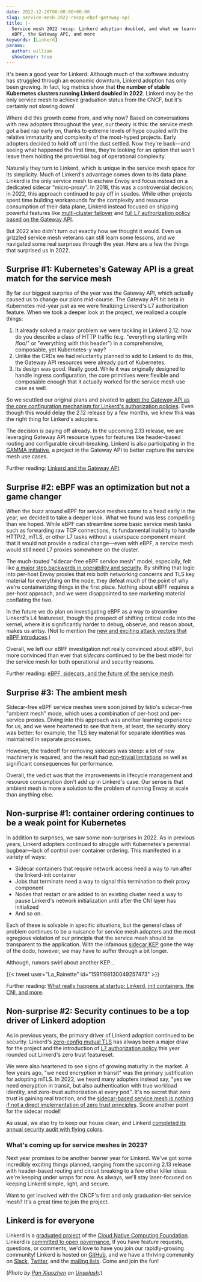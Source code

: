 ```yaml
---
date: 2022-12-28T00:00:00+00:00
slug: service-mesh-2022-recap-ebpf-gateway-api
title: |-
  Service mesh 2022 recap: Linkerd adoption doubled, and what we learned about
  eBPF, the Gateway API, and more
keywords: [Linkerd]
params:
  author: william
  showCover: true
---
```


It's been a good year for Linkerd. Although much of the software industry has
struggled through an economic downturn, Linkerd adoption has only been growing.
In fact, log metrics show that **the number of stable Kubernetes clusters
running Linkerd doubled in 2022**. Linkerd may be the only service mesh to
achieve graduation status from the CNCF, but it's certainly not slowing down!

Where did this growth come from, and why now? Based on conversations with new
adopters throughout the year, our theory is this: the service mesh got a bad rap
early on, thanks to extreme levels of hype coupled with the relative immaturity
and complexity of the most-hyped projects. Early adopters decided to hold off
until the dust settled. Now they're back—and seeing what happened the first
time, they're looking for an option that won't leave them holding the proverbial
bag of operational complexity.

Naturally they turn to Linkerd, which is unique in the service mesh space for
its simplicity. Much of Linkerd's advantage comes down to its data plane.
Linkerd is the only service mesh to eschew Envoy and focus instead on a
dedicated sidecar "micro-proxy". In 2018, this was a controversial decision; in
2022, this approach continued to pay off in spades. While other projects spent
time building workarounds for the complexity and resource consumption of their
data plane, Linkerd instead focused on shipping powerful features like
[multi-cluster
failover](https://linkerd.io/2022/03/09/announcing-automated-multi-cluster-failover-for-kubernetes/)
and [full L7 authorization policy based on the Gateway
API](https://buoyant.io/blog/announcing-linkerd-2-12).

But 2022 also didn't turn out exactly how we thought it would. Even us grizzled
service mesh veterans can still learn some lessons, and we navigated some real
surprises through the year. Here are a few the things that surprised us in 2022.

## Surprise #1: Kubernetes's Gateway API is a great match for the service mesh

By far our biggest surprise of the year was the Gateway API, which actually
caused us to change our plans mid-course. The Gateway API hit beta in Kubernetes
mid-year just as we were finalizing Linkerd's L7 authorization feature. When we
took a deeper look at the project, we realized a couple things:

1. It already solved a major problem we were tackling in Linkerd 2.12: how do
   you describe a class of HTTP traffic (e.g. "everything starting with /foo/"
   or "everything with this header") in a comprehensive, composable, yet
   Kubernetes-y way?
2. Unlike the CRDs we had reluctantly planned to add to Linkerd to do this, the
   Gateway API resources were already part of Kubernetes.
3. Its design was good. Really good. While it was originally designed to handle
   ingress configuration, the core primitives were flexible and composable
   enough that it actually worked for the service mesh use case as well.

So we scuttled our original plans and pivoted to [adopt the Gateway API as the
core configuration mechanism for Linkerd's authorization
policies](https://buoyant.io/blog/linkerd-and-the-gateway-api). Even though this
would delay the 2.12 release by a few months, we knew this was the right thing
for Linkerd's adopters.

The decision is paying off already. In the upcoming 2.13 release, we are
leveraging Gateway API resource types for features like header-based routing and
configurable circuit-breaking. Linkerd is also participating in the [GAMMA
initiative](https://gateway-api.sigs.k8s.io/contributing/gamma/), a project in
the Gateway API to better capture the service mesh use cases.

Further reading: [Linkerd and the Gateway
API](https://buoyant.io/blog/linkerd-and-the-gateway-api).

## Surprise #2: eBPF was an optimization but not a game changer

When the buzz around eBPF for service meshes came to a head early in the year,
we decided to take a deeper look. What we found was less compelling than we
hoped. While eBPF can streamline some basic service mesh tasks such as
forwarding raw TCP connections, its fundamental inability to handle HTTP/2,
mTLS, or other L7 tasks without a userspace component meant that it would not
provide a radical change—even with eBPF, a service mesh would still need L7
proxies somewhere on the cluster.

The much-touted "sidecar-free eBPF service mesh" model, especially, felt like [a
major step backwards in operability and
security](https://buoyant.io/blog/ebpf-sidecars-and-the-future-of-the-service-mesh).
By shifting that logic into per-host Envoy proxies that mix both networking
concerns and TLS key material for everything on the node, they defeat much of
the point of why we're containerizing things in the first place. Nothing about
eBPF requires a per-host approach, and we were disappointed to see marketing
material conflating the two.

In the future we do plan on investigating eBPF as a way to streamline Linkerd's
L4 featureset, though the prospect of shifting critical code into the kernel,
where it is significantly harder to debug, observe, and reason about, makes us
antsy. (Not to mention the [new and exciting attack vectors that eBPF
introduces](https://pentera.io/blog/the-good-bad-and-compromisable-aspects-of-linux-ebpf/).)

Overall, we left our eBPF investigation not really convinced about eBPF, but
more convinced than ever that _sidecars_ continued to be the best model for the
service mesh for both operational and security reasons.

Further reading: [eBPF, sidecars, and the future of the service
mesh](https://buoyant.io/blog/ebpf-sidecars-and-the-future-of-the-service-mesh).

## Surprise #3: The ambient mesh

Sidecar-free eBPF service meshes were soon joined by Istio's sidecar-free
"ambient mesh" mode, which uses a combination of per-host and per-service
proxies. Diving into this approach was another learning experience for us, and
we were heartened to see that here, at least, the security story was better: for
example, the TLS key material for separate identities was maintained in separate
processes.

However, the tradeoff for removing sidecars was steep: a lot of new machinery is
required, and the result had [non-trivial
limitations](https://github.com/istio/istio/tree/experimental-ambient#limitations)
as well as significant consequences for performance.

Overall, the vedict was that the improvements in lifecycle management and
resource consumption don't add up in Linkerd's case. Our sense is that ambient
mesh is more a solution to the problem of running Envoy at scale than anything
else.

## Non-surprise #1: container ordering continues to be a weak point for Kubernetes

In addition to surprises, we saw some non-surprises in 2022. As in previous
years, Linkerd adopters continued to struggle with Kubernetes's perennial
bugbear—lack of control over container ordering.  This manifested in a variety
of ways:

* Sidecar containers that require network access need a way to run after the
  linkerd-init container
* Jobs that terminate need a way to signal this termination to their proxy
  component
* Nodes that restart or are added to an existing cluster need a way to pause
  Linkerd's network initialization until after the CNI layer has initialized
* And so on.

Each of these is solvable in specific situations, but the general class of
problem continues to be a nuisance for service mesh adopters and the most
egregious violation of our principle that the service mesh should be transparent
to the application. With the infamous [sidecar
KEP](https://github.com/kubernetes/enhancements/issues/753) gone the way of the
dodo, however, we may have to suffer through a bit longer.

Although, rumors swirl about another KEP...

{{< tweet user="La_Rainette" id="1591198130049257473" >}}

Further reading: [What really happens at startup: Linkerd, init containers, the
CNI, and
more](https://linkerd.io/2022/12/01/what-really-happens-at-startup-linkerd-init-containers-the-cni-and-more/).

## Non-surprise #2: Security continues to be a top driver of Linkerd adoption

As in previous years, the primary driver of Linkerd adoption continued to be
security. Linkerd's [zero-config mutual
TLS](https://linkerd.io/2.12/features/automatic-mtls/) has always been a major
draw for the project and the introduction of [L7 authorization
policy](https://buoyant.io/blog/announcing-linkerd-2-12) this year rounded out
Linkerd's zero trust featureset.

We were also heartened to see signs of growing maturity in the market. A few
years ago, "we need encryption in transit" was the primary justification for
adopting mTLS. In 2022, we heard many adopters instead say, "yes we need
encryption in transit, but also authentication with true workload identity, and
zero-trust authorization at every pod". It's no secret that zero trust is
gaining real traction, and the [sidecar-based service mesh is nothing if not a
direct implementation of zero trust
principles](https://buoyant.io/resources/zero-trust-in-kubernetes-with-linkerd).
Score another point for the sidecar model!

As usual, we also try to keep our house clean, and Linkerd [completed its annual
security audit with flying
colors](https://linkerd.io/2022/06/27/announcing-the-completion-of-linkerds-2022-security-audit/).

### What's coming up for service meshes in 2023?

Next year promises to be another banner year for Linkerd. We've got some
incredibly exciting things planned, ranging from the upcoming 2.13 release with
header-based routing and circuit breaking to a few other killer ideas we're
keeping under wraps for now.  As always, we'll stay laser-focused on keeping
Linkerd simple, light, and secure.

Want to get involved with the CNCF's first and only graduation-tier service
mesh? It's a great time to join the project.

## Linkerd is for everyone

Linkerd is a [graduated project](/2021/07/28/announcing-cncf-graduation/) of the
[Cloud Native Computing Foundation](https://cncf.io/). Linkerd is [committed to
open
governance.](https://linkerd.io/2019/10/03/linkerds-commitment-to-open-governance/)
If you have feature requests, questions, or comments, we'd love to have you join
our rapidly-growing community! Linkerd is hosted on
[GitHub](https://github.com/linkerd/), and we have a thriving community on
[Slack](https://slack.linkerd.io/), [Twitter](https://twitter.com/linkerd), and
the [mailing lists](https://linkerd.io/2/get-involved/). Come and join the fun!

(*Photo by [Pan Xiaozhen](https://unsplash.com/@zhenhappy?utm_source=unsplash&utm_medium=referral&utm_content=creditCopyText)
on
[Unsplash](https://unsplash.com/?utm_source=unsplash&utm_medium=referral&utm_content=creditCopyText).*)
